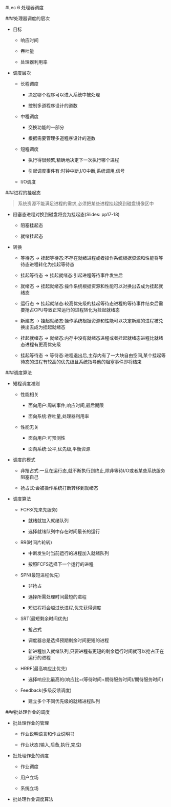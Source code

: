 #Lec 6 处理器调度

###处理器调度的层次

+ 目标

	- 响应时间
	
	- 吞吐量
	
	- 处理器利用率
	
+ 调度层次

	- 长程调度
	
		+ 决定哪个程序可以进入系统中被处理
		
		+ 控制多道程序设计的道数
		
	- 中程调度
	
		+ 交换功能的一部分
		
		+ 根据需要管理多道程序设计的道数
		
	- 短程调度
	
		+ 执行得很频繁,精确地决定下一次执行哪个进程
		
		+ 引起调度事件有:时钟中断,I/O中断,系统调用,信号
	
	- I/O调度

###进程的挂起态

> 系统资源不能满足进程的需求,必须把某些进程挂起换到磁盘镜像区中

+ 阻塞态进程对换到磁盘将变为挂起态(Slides: pp17-18)
	
	- 阻塞挂起态

	- 就绪挂起态

+ 转换

	- 等待态 → 挂起等待态:不存在就绪进程或者操作系统根据资源和性能将等待态进程转化为挂起等待态
	
	- 挂起等待态 → 挂起就绪态:引起进程等待事件发生后
	
	- 就绪态 → 挂起就绪态:操作系统根据资源和性能可以对换出去成为挂起就绪态
	
	- 运行态 → 挂起就绪态:较高优先级的挂起等待态进程的等待事件结束后需要抢占CPU导致正常运行的进程转化为挂起就绪态
	
	- 新建态 → 挂起就绪态:操作系统根据资源和性能可以决定新建的进程被兑换出去成为挂起就绪态
	
	- 挂起就绪态 → 就绪态:内存中没有就绪态进程或者挂起就绪态进程比就绪态进程有更高优先级
	
	- 挂起等待态 → 等待态:进程退出后,主存内有了一大块自由空间,某个挂起等待态的进程有较高的优先级且系统指导他的阻塞事件即将结束
###调度算法
+ 短程调度准则
	- 性能相关
		+ 面向用户:周转事件,响应时间,最后期限
		+ 面向系统:吞吐量,处理器利用率
	- 性能无关
		+ 面向用户:可预测性
		+ 面向系统:公平,优先级,平衡资源
+ 调度的模式
	- 非抢占式:一旦在运行态,就不断执行到终止,除非等待I/O或者某些系统服务阻塞自己
	- 抢占式:会被操作系统打断转移到就绪态
+ 调度算法

	- FCFS(先来先服务)
		
		+ 就绪就加入就绪队列
		
		+ 选择就绪队列中存在时间最长的运行	
	- RR(时间片轮转)
	
		+ 中断发生时当前运行的进程加入就绪队列
		
		+ 按照FCFS选择下一个运行的进程	- SPN(最短进程优先)
		+ 非抢占
		+ 选择所需处理时间最短的进程
		+ 短进程将会越过长进程,优先获得调度	- SRT(最短剩余时间优先)
		+ 抢占式
		+ 调度器总是选择预期剩余时间更短的进程
		+ 新进程加入就绪队列,只要进程有更短的剩余运行时间就可以抢占正在运行的进程
	- HRRF(最高响应比优先)
		
		+ 选择响应比最高的(响应比=(等待时间+期待服务时间)/期待服务时间)
			- Feedback(多级反馈调度)
	
		+ 建立多个不同优先级的就绪进程队列
	###批处理作业的调度
+ 批处理作业的管理
	- 作业说明语言和作业说明书
	- 作业状态(输入,后备,执行,完成)
+ 批处理作业的调度
	- 作业调度
	- 用户立场
	- 系统立场
+ 批处理作业调度算法